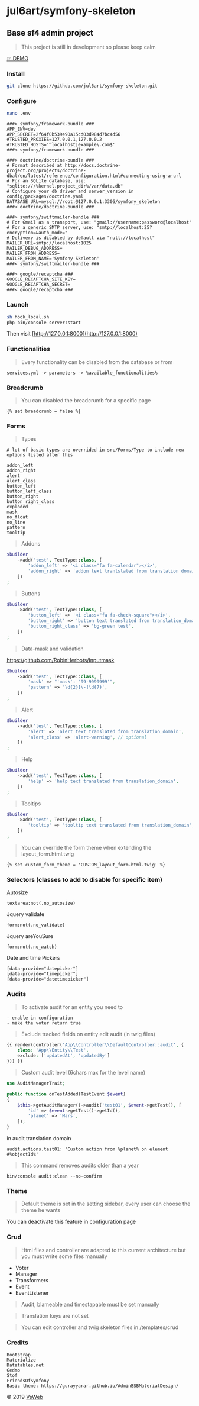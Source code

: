 jul6art/symfony-skeleton
==
Base sf4 admin project
-

> This project is still in development so please keep calm

[&#9758; DEMO](https://symfony-skeleton.vsweb.be/)

### Install

```bash
git clone https://github.com/jul6art/symfony-skeleton.git
```

### Configure

```bash
nano .env
```

    ###> symfony/framework-bundle ###
    APP_ENV=dev
    APP_SECRET=2f64f0b539e90a15cd03d984d7bc4d56
    #TRUSTED_PROXIES=127.0.0.1,127.0.0.2
    #TRUSTED_HOSTS='^localhost|example\.com$'
    ###< symfony/framework-bundle ###
    
    ###> doctrine/doctrine-bundle ###
    # Format described at http://docs.doctrine-project.org/projects/doctrine-dbal/en/latest/reference/configuration.html#connecting-using-a-url
    # For an SQLite database, use: "sqlite:///%kernel.project_dir%/var/data.db"
    # Configure your db driver and server_version in config/packages/doctrine.yaml
    DATABASE_URL=mysql://root:@127.0.0.1:3306/symfony_skeleton
    ###< doctrine/doctrine-bundle ###
    
    ###> symfony/swiftmailer-bundle ###
    # For Gmail as a transport, use: "gmail://username:password@localhost"
    # For a generic SMTP server, use: "smtp://localhost:25?encryption=&auth_mode="
    # Delivery is disabled by default via "null://localhost"
    MAILER_URL=smtp://localhost:1025
    MAILER_DEBUG_ADDRESS=
    MAILER_FROM_ADDRESS=
    MAILER_FROM_NAME='Symfony Skeleton'
    ###< symfony/swiftmailer-bundle ###
    
    ###> google/recaptcha ###
    GOOGLE_RECAPTCHA_SITE_KEY=
    GOOGLE_RECAPTCHA_SECRET=
    ###< google/recaptcha ###

### Launch

```bash
sh hook_local.sh
php bin/console server:start
```

Then visit [http://127.0.0.1:8000](http://127.0.0.1:8000)

### Functionalities

> Every functionality can be disabled from the database or from 

    services.yml -> parameters -> %available_functionalities%

### Breadcrumb

> You can disabled the breadcrumb for a specific page

    {% set breadcrumb = false %}


### Forms

> Types

    A lot of basic types are overrided in src/Forms/Type to include new options listed after this
    
    addon_left
    addon_right
    alert
    alert_class
    button_left
    button_left_class
    button_right
    button_right_class
    exploded
    mask
    no_float
    no_line
    pattern
    tooltip
    
> Addons


```php
$builder
    ->add('test', TextType::class, [
        'addon_left' => '<i class="fa fa-calendar"></i>',
        'addon_right' => 'addon text tranlslated from translation domain',
    ])
;
```
    
> Buttons


```php
$builder
    ->add('test', TextType::class, [
        'button_left' => '<i class="fa fa-check-square"></i>',
        'button_right' => 'button text translated from translation_domain',
        'button_right_class' => 'bg-green test',
    ])
;
```
    
> Data-mask and validation

https://github.com/RobinHerbots/Inputmask

```php
$builder
    ->add('test', TextType::class, [
        'mask' => "'mask': '99-9999999'",
        'pattern' => '\d{2}[\-]\d{7}',
    ])
;
```
    
> Alert


```php
$builder
    ->add('test', TextType::class, [
        'alert' => 'alert text translated from translation_domain',
        'alert_class' => 'alert-warning', // optional
    ])
;
```
    
> Help

```php
$builder
    ->add('test', TextType::class, [
        'help' => 'help text translated from translation_domain',
    ])
;
```
    
> Tooltips

```php
$builder
    ->add('test', TextType::class, [
        'tooltip' => 'tooltip text translated from translation_domain',
    ])
;
```

> You can override the form theme when extending the layout_form.html.twig

    {% set custom_form_theme = 'CUSTOM_layout_form.html.twig' %}

### Selectors (classes to add to disable for specific item)

Autosize

    textarea:not(.no_autosize)
    
Jquery validate

    form:not(.no_validate)
    
Jquery areYouSure

    form:not(.no_watch)
    
Date and time Pickers

    [data-provide="datepicker"]
    [data-provide="timepicker"]
    [data-provide="datetimepicker"]

### Audits

> To activate audit for an entity you need to

    - enable in configuration
    - make the voter return true
    
> Exclude tracked fields on entity edit audit  (in twig  files)

```php
{{ render(controller('App\\Controller\\DefaultController::audit', {
    class: 'App\\Entity\\Test',
    exclude: ['updatedAt', 'updatedBy']
})) }}
```    
> Custom audit level (6chars max for the level name)

```php
use AuditManagerTrait;

public function onTestAdded(TestEvent $event)
{
    $this->getAuditManager()->audit('test01', $event->getTest(), [
        'id' => $event->getTest()->getId(),
        'planet' => 'Mars',
    ]);
}
```

in audit translation domain

    audit.actions.test01: 'Custom action from %planet% on element #%objectId%'

> This command removes audits older than a year

    bin/console audit:clean --no-confirm

### Theme

> Default theme is set in the setting sidebar, every user can choose the theme he wants

You can deactivate this feature in configuration page

### Crud

> Html files and controller are adapted to this current architecture but you must write some files manually

- Voter
- Manager
- Transformers
- Event
- EventListener

> Audit, blameable and timestapable must be set manually

> Translation keys are not set

> You can edit controller and twig skeleton files in /templates/crud

### Credits

    Bootstrap
    Materialize
    Datatables.net
    Gedmo
    Stof
    FriendsOfSymfony
    Basic theme: https://gurayyarar.github.io/AdminBSBMaterialDesign/

&copy; 2019 [VsWeb](https://vsweb.be)
